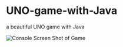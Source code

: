 # UNO-game-with-Java
a beautiful UNO game with Java

![Console Screen Shot of Game](https://imgur.com/QWYD9ts)
